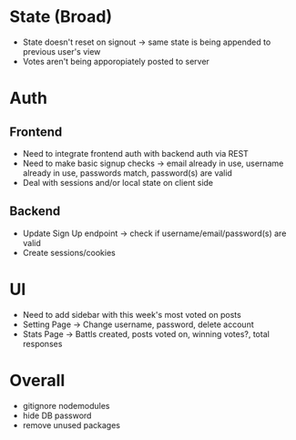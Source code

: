 # State (Broad)
* State doesn't reset on signout -> same state is being appended to previous user's view
* Votes aren't being apporopiately posted to server

# Auth
## Frontend
* Need to integrate frontend auth with backend auth via REST
* Need to make basic signup checks -> email already in use, username already in use, passwords match, password(s) are valid
* Deal with sessions and/or local state on client side

## Backend
* Update Sign Up endpoint -> check if username/email/password(s) are valid
* Create sessions/cookies

# UI
* Need to add sidebar with this week's most voted on posts
* Setting Page -> Change username, password, delete account
* Stats Page -> Battls created, posts voted on, winning votes?, total responses


# Overall
* gitignore nodemodules
* hide DB password
* remove unused packages
